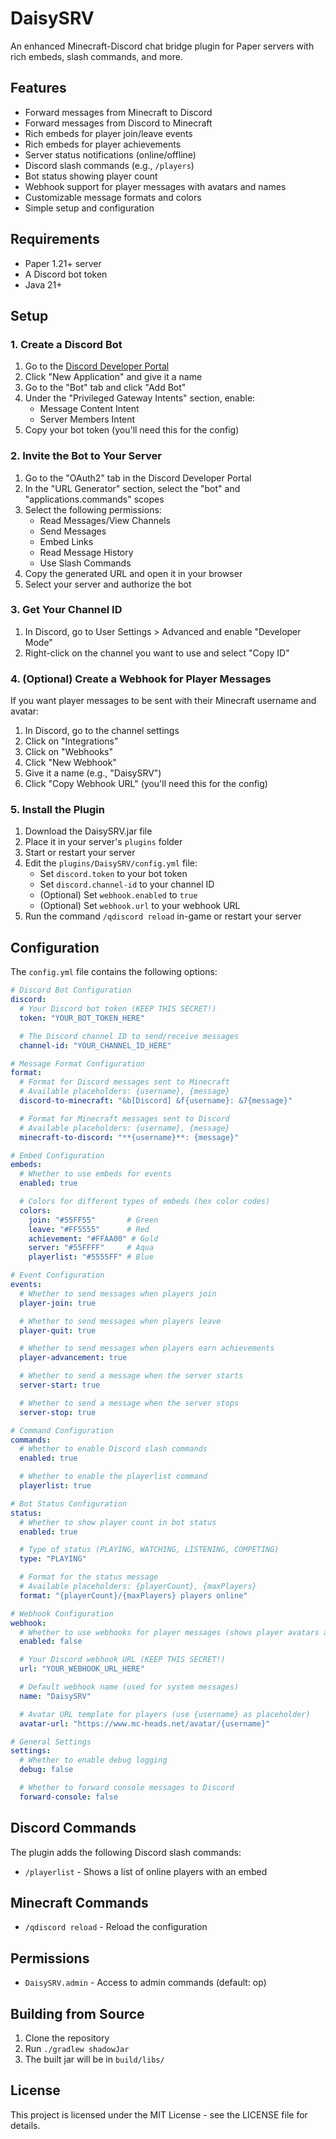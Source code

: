 # DaisySRV

An enhanced Minecraft-Discord chat bridge plugin for Paper servers with rich embeds, slash commands, and more.

## Features

- Forward messages from Minecraft to Discord
- Forward messages from Discord to Minecraft
- Rich embeds for player join/leave events
- Rich embeds for player achievements
- Server status notifications (online/offline)
- Discord slash commands (e.g., `/players`)
- Bot status showing player count
- Webhook support for player messages with avatars and names
- Customizable message formats and colors
- Simple setup and configuration

## Requirements

- Paper 1.21+ server
- A Discord bot token
- Java 21+

## Setup

### 1. Create a Discord Bot

1. Go to the [Discord Developer Portal](https://discord.com/developers/applications)
2. Click "New Application" and give it a name
3. Go to the "Bot" tab and click "Add Bot"
4. Under the "Privileged Gateway Intents" section, enable:
   - Message Content Intent
   - Server Members Intent
5. Copy your bot token (you'll need this for the config)

### 2. Invite the Bot to Your Server

1. Go to the "OAuth2" tab in the Discord Developer Portal
2. In the "URL Generator" section, select the "bot" and "applications.commands" scopes
3. Select the following permissions:
   - Read Messages/View Channels
   - Send Messages
   - Embed Links
   - Read Message History
   - Use Slash Commands
4. Copy the generated URL and open it in your browser
5. Select your server and authorize the bot

### 3. Get Your Channel ID

1. In Discord, go to User Settings > Advanced and enable "Developer Mode"
2. Right-click on the channel you want to use and select "Copy ID"

### 4. (Optional) Create a Webhook for Player Messages

If you want player messages to be sent with their Minecraft username and avatar:

1. In Discord, go to the channel settings
2. Click on "Integrations"
3. Click on "Webhooks"
4. Click "New Webhook"
5. Give it a name (e.g., "DaisySRV")
6. Click "Copy Webhook URL" (you'll need this for the config)

### 5. Install the Plugin

1. Download the DaisySRV.jar file
2. Place it in your server's `plugins` folder
3. Start or restart your server
4. Edit the `plugins/DaisySRV/config.yml` file:
   - Set `discord.token` to your bot token
   - Set `discord.channel-id` to your channel ID
   - (Optional) Set `webhook.enabled` to `true`
   - (Optional) Set `webhook.url` to your webhook URL
5. Run the command `/qdiscord reload` in-game or restart your server

## Configuration

The `config.yml` file contains the following options:

```yaml
# Discord Bot Configuration
discord:
  # Your Discord bot token (KEEP THIS SECRET!)
  token: "YOUR_BOT_TOKEN_HERE"

  # The Discord channel ID to send/receive messages
  channel-id: "YOUR_CHANNEL_ID_HERE"

# Message Format Configuration
format:
  # Format for Discord messages sent to Minecraft
  # Available placeholders: {username}, {message}
  discord-to-minecraft: "&b[Discord] &f{username}: &7{message}"

  # Format for Minecraft messages sent to Discord
  # Available placeholders: {username}, {message}
  minecraft-to-discord: "**{username}**: {message}"

# Embed Configuration
embeds:
  # Whether to use embeds for events
  enabled: true

  # Colors for different types of embeds (hex color codes)
  colors:
    join: "#55FF55"       # Green
    leave: "#FF5555"      # Red
    achievement: "#FFAA00" # Gold
    server: "#55FFFF"     # Aqua
    playerlist: "#5555FF" # Blue

# Event Configuration
events:
  # Whether to send messages when players join
  player-join: true

  # Whether to send messages when players leave
  player-quit: true

  # Whether to send messages when players earn achievements
  player-advancement: true

  # Whether to send a message when the server starts
  server-start: true

  # Whether to send a message when the server stops
  server-stop: true

# Command Configuration
commands:
  # Whether to enable Discord slash commands
  enabled: true

  # Whether to enable the playerlist command
  playerlist: true

# Bot Status Configuration
status:
  # Whether to show player count in bot status
  enabled: true

  # Type of status (PLAYING, WATCHING, LISTENING, COMPETING)
  type: "PLAYING"

  # Format for the status message
  # Available placeholders: {playerCount}, {maxPlayers}
  format: "{playerCount}/{maxPlayers} players online"

# Webhook Configuration
webhook:
  # Whether to use webhooks for player messages (shows player avatars and names)
  enabled: false

  # Your Discord webhook URL (KEEP THIS SECRET!)
  url: "YOUR_WEBHOOK_URL_HERE"

  # Default webhook name (used for system messages)
  name: "DaisySRV"

  # Avatar URL template for players (use {username} as placeholder)
  avatar-url: "https://www.mc-heads.net/avatar/{username}"

# General Settings
settings:
  # Whether to enable debug logging
  debug: false

  # Whether to forward console messages to Discord
  forward-console: false
```

## Discord Commands

The plugin adds the following Discord slash commands:

- `/playerlist` - Shows a list of online players with an embed

## Minecraft Commands

- `/qdiscord reload` - Reload the configuration

## Permissions

- `DaisySRV.admin` - Access to admin commands (default: op)

## Building from Source

1. Clone the repository
2. Run `./gradlew shadowJar`
3. The built jar will be in `build/libs/`

## License

This project is licensed under the MIT License - see the LICENSE file for details.
